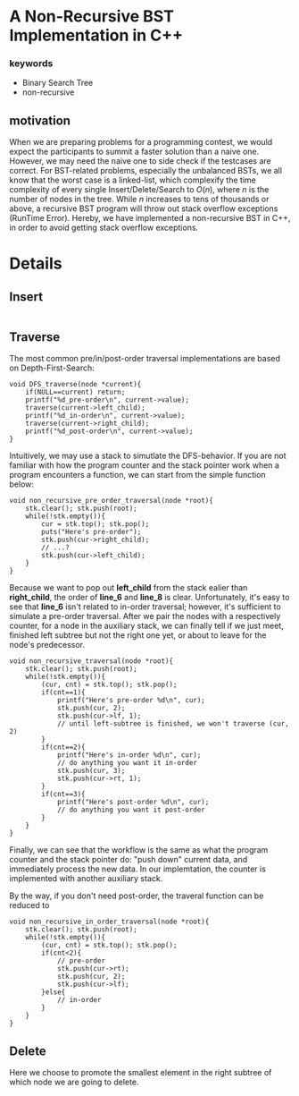 # A Non-Recursive BST Implementation in C++
### **keywords**
- Binary Search Tree
- non-recursive

## motivation
When we are preparing problems for a programming contest, we would expect the participants to summit a faster solution than a naive one. However, we may need the naive one to side check if the testcases are correct. For BST-related problems, especially the unbalanced BSTs, we all know that the worst case is a linked-list, which complexify the time complexity of every single Insert/Delete/Search to $O(n)$, where $n$ is the number of nodes in the tree. While $n$ increases to tens of thousands or above, a recursive BST program will throw out stack overflow exceptions (RunTime Error).
Hereby, we have implemented a non-recursive BST in C++, in order to avoid getting stack overflow exceptions.

Details
==
## Insert
```cpp=

```
## Traverse
The most common pre/in/post-order traversal implementations are based on Depth-First-Search:
```cpp=
void DFS_traverse(node *current){
    if(NULL==current) return;
    printf("%d_pre-order\n", current->value);
    traverse(current->left_child);
    printf("%d_in-order\n", current->value);
    traverse(current->right_child);
    printf("%d_post-order\n", current->value);
}
```
Intuitively, we may use a stack to simutlate the DFS-behavior. If you are not familiar with how the program counter and the stack pointer work when a program encounters a function, we can start from the simple function below:
```cpp=1
void non_recursive_pre_order_traversal(node *root){
    stk.clear(); stk.push(root);
    while(!stk.empty()){
        cur = stk.top(); stk.pop();
        puts("Here's pre-order");
        stk.push(cur->right_child);
        // ...?
        stk.push(cur->left_child);
    }
}
```
Because we want to pop out **left_child** from the stack ealier than **right_child**, the order of **line_6** and **line_8** is clear.
Unfortunately, it's easy to see that **line_6** isn't related to in-order traversal; however, it's sufficient to simulate a pre-order traversal.
After we pair the nodes with a respectively counter, for a node in the auxiliary stack, we can finally tell if we just meet, finished left subtree but not the right one yet, or about to leave for the node's predecessor.
```c++=
void non_recursive_traversal(node *root){
    stk.clear(); stk.push(root);
    while(!stk.empty()){
        (cur, cnt) = stk.top(); stk.pop();
        if(cnt==1){
            printf("Here's pre-order %d\n", cur);
            stk.push(cur, 2);
            stk.push(cur->lf, 1);
            // until left-subtree is finished, we won't traverse (cur, 2)
        }
        if(cnt==2){
            printf("Here's in-order %d\n", cur);
            // do anything you want it in-order
            stk.push(cur, 3);
            stk.push(cur->rt, 1);
        }
        if(cnt==3){
            printf("Here's post-order %d\n", cur);
            // do anything you want it post-order
        }
    }
}
```
Finally, we can see that the workflow is the same as what the program counter and the stack pointer do: "push down" current data, and immediately process the new data.
In our implemtation, the counter is implemented with another auxiliary stack.

By the way, if you don't need post-order, the traveral function can be reduced to
```c++=
void non_recursive_in_order_traversal(node *root){
    stk.clear(); stk.push(root);
    while(!stk.empty()){
        (cur, cnt) = stk.top(); stk.pop();
        if(cnt<2){
            // pre-order
            stk.push(cur->rt);
            stk.push(cur, 2);
            stk.push(cur->lf);
        }else{
            // in-order
        }
    }
}
```

## Delete
Here we choose to promote the smallest element in the right subtree of which node we are going to delete.
